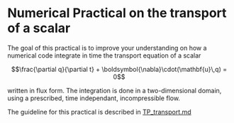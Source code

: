 # Numerical Practical on the transport of a scalar

The goal of this practical is to improve your understanding on how a
numerical code integrate in time the transport equation of a scalar

```math
\frac{\partial q}{\partial t}
+ \boldsymbol{\nabla}\cdot(\mathbf{u}\,q) = 0
```

written in flux form. The integration is done in a two-dimensional
domain, using a prescribed, time independant, incompressible flow.


The guideline for this practical is described in
[TP_transport.md](TP_transport.md)
